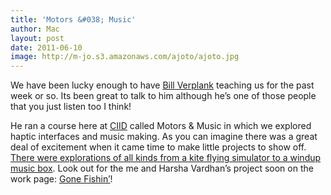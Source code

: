 ```yaml
---
title: 'Motors &#038; Music'
author: Mac
layout: post
date: 2011-06-10
image: http://m-jo.s3.amazonaws.com/ajoto/ajoto.jpg
---
```


We have been lucky enough to have [Bill Verplank][1] teaching us for the past week or so. Its been great to talk to him although he&#8217;s one of those people that you just listen too I think!

He ran a course here at [CIID][2] called Motors & Music in which we explored haptic interfaces and music making. As you can imagine there was a great deal of excitement when it came time to make little projects to show off. [There were explorations of all kinds from a kite flying simulator to a windup music box][3]. Look out for the me and Harsha Vardhan&#8217;s project soon on the work page: [Gone Fishin&#8217;][4]!

 [1]: http://en.wikipedia.org/wiki/Bill_Verplank
 [2]: http://www.ciid.dk
 [3]: http://ciid.dk/education/portfolio/idp11/courses/motors-music/projects/
 [4]: http://ciid.dk/education/portfolio/idp11/courses/motors-music/projects/gone-fishin/